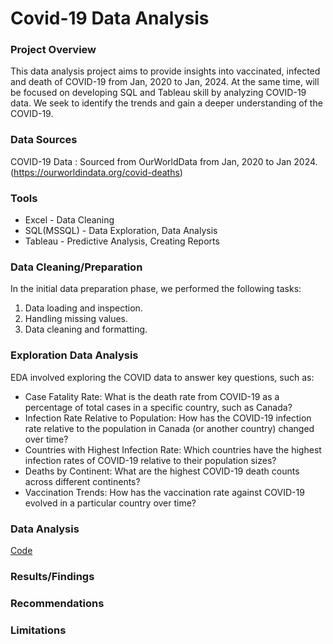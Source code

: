 # Covid-19 Data Analysis

### Project Overview
 
This data analysis project aims to provide insights into vaccinated, infected and death of COVID-19 from Jan, 2020 to Jan, 2024. At the same time, will be focused on developing SQL and Tableau skill by analyzing COVID-19 data. We seek to identify the trends and gain a deeper understanding of the COVID-19.

### Data Sources

COVID-19 Data : Sourced from OurWorldData from Jan, 2020 to Jan 2024. (https://ourworldindata.org/covid-deaths)

### Tools

- Excel - Data Cleaning
- SQL(MSSQL) - Data Exploration, Data Analysis 
- Tableau - Predictive Analysis, Creating Reports

### Data Cleaning/Preparation

In the initial data preparation phase, we performed the following tasks:
1. Data loading and inspection.
2. Handling missing values.
3. Data cleaning and formatting.

### Exploration Data Analysis

EDA involved exploring the COVID data to answer key questions, such as:

- Case Fatality Rate: What is the death rate from COVID-19 as a percentage of total cases in a specific country, such as Canada?
- Infection Rate Relative to Population: How has the COVID-19 infection rate relative to the population in Canada (or another country) changed over time?
- Countries with Highest Infection Rate: Which countries have the highest infection rates of COVID-19 relative to their population sizes?
- Deaths by Continent: What are the highest COVID-19 death counts across different continents?
- Vaccination Trends: How has the vaccination rate against COVID-19 evolved in a particular country over time?

### Data Analysis

[Code]()

### Results/Findings







### Recommendations


### Limitations

